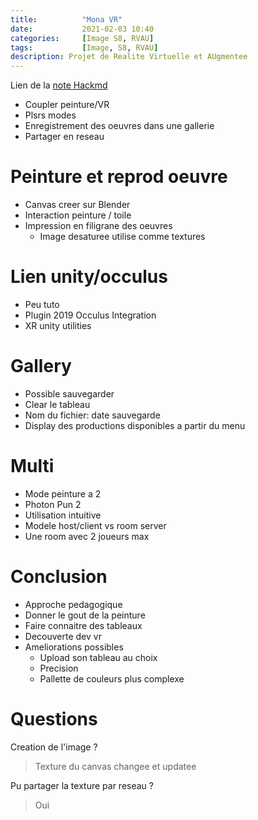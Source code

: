 ```yaml
---
title:          "Mona VR"
date:           2021-02-03 10:40
categories:     [Image S8, RVAU]
tags:           [Image, S8, RVAU]
description: Projet de Realite Virtuelle et AUgmentee
---
```

Lien de la [note Hackmd](https://hackmd.io/@lemasymasa/SkXeJl_e_)

* Coupler peinture/VR
* Plsrs modes
* Enregistrement des oeuvres dans une gallerie
* Partager en reseau

# Peinture et reprod oeuvre
* Canvas creer sur Blender
* Interaction peinture / toile
* Impression en filigrane des oeuvres
    * Image desaturee utilise comme textures

# Lien unity/occulus
* Peu tuto
* Plugin 2019 Occulus Integration
* XR unity utilities

# Gallery
* Possible sauvegarder
* Clear le tableau
* Nom du fichier: date sauvegarde
* Display des productions disponibles a partir du menu

# Multi
* Mode peinture a 2
* Photon Pun 2
* Utilisation intuitive
* Modele host/client vs room server
* Une room avec 2 joueurs max

# Conclusion
* Approche pedagogique
* Donner le gout de la peinture
* Faire connaitre des tableaux
* Decouverte dev vr
* Ameliorations possibles
    * Upload son tableau au choix
    * Precision
    * Pallette de couleurs plus complexe

# Questions
Creation de l'image ?
> Texture du canvas changee et updatee

Pu partager la texture par reseau ?
> Oui